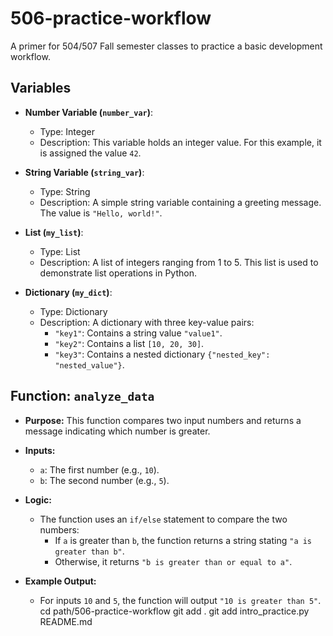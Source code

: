 # 506-practice-workflow
A primer for 504/507 Fall semester classes to practice a basic development workflow.
## Variables

- **Number Variable (`number_var`)**: 
  - Type: Integer
  - Description: This variable holds an integer value. For this example, it is assigned the value `42`.

- **String Variable (`string_var`)**: 
  - Type: String
  - Description: A simple string variable containing a greeting message. The value is `"Hello, world!"`.

- **List (`my_list`)**: 
  - Type: List
  - Description: A list of integers ranging from 1 to 5. This list is used to demonstrate list operations in Python.

- **Dictionary (`my_dict`)**: 
  - Type: Dictionary
  - Description: A dictionary with three key-value pairs:
    - `"key1"`: Contains a string value `"value1"`.
    - `"key2"`: Contains a list `[10, 20, 30]`.
    - `"key3"`: Contains a nested dictionary `{"nested_key": "nested_value"}`.
## Function: `analyze_data`

- **Purpose:** This function compares two input numbers and returns a message indicating which number is greater.

- **Inputs:**
  - `a`: The first number (e.g., `10`).
  - `b`: The second number (e.g., `5`).

- **Logic:**
  - The function uses an `if/else` statement to compare the two numbers:
    - If `a` is greater than `b`, the function returns a string stating `"a is greater than b"`.
    - Otherwise, it returns `"b is greater than or equal to a"`.

- **Example Output:**
  - For inputs `10` and `5`, the function will output `"10 is greater than 5"`.
cd path/506-practice-workflow
git add .
git add intro_practice.py README.md
